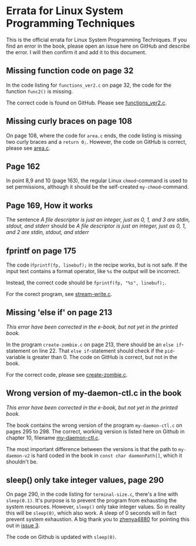 # Errata for Linux System Programming Techniques
This is the official errata for Linux System Programming Techniques. If you
find an error in the book, please open an issue here on GitHub and describe the
error. I will then confirm it and add it to this document.

## Missing function code on page 32
In the code listing for `functions_ver2.c` on page 32, the code for the
function `func2()` is missing.

The correct code is found on GitHub. Please see
[functions_ver2.c](https://github.com/PacktPublishing/Linux-System-Programming-Techniques/blob/master/ch2/functions_ver2.c).

## Missing curly braces on page 108
On page 108, where the code for `area.c` ends, the code listing is missing
two curly braces and a `return 0;`. However, the code on GitHub is correct,
please see
[area.c](https://github.com/PacktPublishing/Linux-System-Programming-Techniques/blob/master/ch3/area/area.c).

## Page 162
In point 8,9 and 10 (page 163), the regular Linux `chmod`-command is used to
set permissions, although it should be the self-created `my-chmod`-command.

## Page 169, How it works
The sentence *A file descriptor is just an integer, just as 0, 1, and 3 are
stdin, stdout, and stderr* should be *A file descriptor is just an integer,
just as 0, 1, and 2 are stdin, stdout, and stderr*

## fprintf on page 175
The code i`fprintf(fp, linebuf);` in the recipe works, but is not safe. If the
input text contains a format operator, like `%s` the output will be incorrect.

Instead, the correct code should be `fprintf(fp, "%s", linebuf);`. 

For the corect program, see
[stream-write.c](https://github.com/PacktPublishing/Linux-System-Programming-Techniques/blob/master/ch5/stream-write.c).

## Missing 'else if' on page 213
*This error have been corrected in the e-book, but not yet in the printed
book.*

In the program `create-zombie.c` on page 213, there should be an `else
if`-statement on line 22. That `else if`-statement should check if the
`pid`-variable is greater than 0. The code on GitHub is correct, but not in the
book.

For the correct code, please see
[create-zombie.c](https://github.com/PacktPublishing/Linux-System-Programming-Techniques/blob/master/ch6/create-zombie.c).

## Wrong version of my-daemon-ctl.c in the book
*This error have been corrected in the e-book, but not yet in the printed
book.*

The book contains the wrong version of the program `my-daemon-ctl.c` on pages
295 to 298. The correct, working version is listed here on Github in
chapter 10, filename
[my-daemon-ctl.c](https://github.com/PacktPublishing/Linux-System-Programming-Techniques/blob/master/ch10/my-daemon-ctl.c).

The most important difference between the versions is that the path to
`my-daemon-v2` is hard coded in the book in `const char daemonPath[]`, which it
shouldn't be.

## sleep() only take integer values, page 290
On page 290, in the code listing for `terminal-size.c`, there's a line with
`sleep(0.1)`. It's purpose is to prevent the program from exhausting the system 
resources. However, `sleep()` only take integer values. So in reality this
will be `sleep(0)`, which also work. A sleep of 0 seconds will in fact
prevent system exhaustion. A big thank you to [zhenya4880](https://github.com/zhenya4880)
for pointing this out in [issue 3](https://github.com/PacktPublishing/Linux-System-Programming-Techniques/issues/3).

The code on Github is updated with `sleep(0)`.
